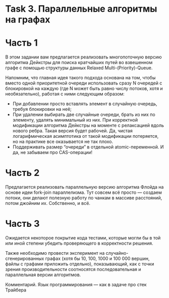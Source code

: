 # Task 3. Параллельные алгоритмы на графах

# Часть 1


В этом задании вам предлагается реализовать многопоточную версию алгоритма Дейкстры для поиска кратчайших путей во взвешенном графе с помощью структуры данных Relaxed Multi-(Priority)-Queue.

Напомним, что главная идея такого подхода основана на том, чтобы вместо одной приоритетной очереди использовать сразу N очередей с блокировкой на каждую (где N может быть равно числу потоков, хотя и необязательно), работая с ними следующим образом:
- При добавлении просто вставлять элемент в случайную очередь, требуя блокировки на неё;
- При удалении выбирать две случайные очереди, брать из них по элементу, удалять минимальный из них. При корректной модификации алгоритма Дейкстры на моменте с релаксацией вдоль нового ребра. Такая версия будет рабочей. Да, чистая логарифмическая асимптотика от такой модификации потеряется, но на практике все оказывается не так плохо.
- Поддерживать размер “очереди” в отдельной atomic-переменной. И да, не забываем про CAS-операции!

# Часть 2

Предлагается реализовать параллельную версию алгоритма Флойда на основе идеи fork-join параллелизма. Тут совсем всё просто — создаем потоки, они делают полезную работу по чанкам в массиве расстояний, потом джойним их. Собственно, и всё.

# Часть 3
Ожидается некоторое покрытие кода тестами, которые могли бы в той или иной степени убедить проверяющего в корректности решения.

Также необходимо провести эксперимент на случайно-сгенерированных графах (хотя бы 10, 100, 1000 и 100 000 вершин, файлы с графами приложить отдельно),
показывающий, как с точки зрения производительности соотносятся последовательная и параллельная версии алгоритмов.

Комментарий. Язык программирования — как в задаче про стек Трайбера